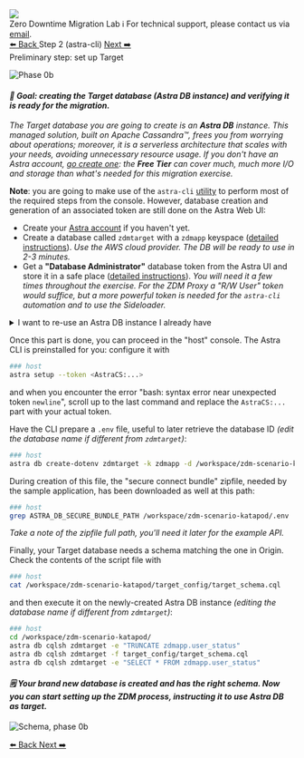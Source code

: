 <!-- TOP -->
<div class="top">
  <img class="scenario-academy-logo" src="https://datastax-academy.github.io/katapod-shared-assets/images/ds-academy-2023.svg" />
  <div class="scenario-title-section">
    <span class="scenario-title">Zero Downtime Migration Lab</span>
    <span class="scenario-subtitle">ℹ️ For technical support, please contact us via <a href="mailto:academy@datastax.com">email</a>.</span>
  </div>
</div>

<!-- NAVIGATION -->
<div id="navigation-top" class="navigation-top">
  <a title="Back" href='command:katapod.loadPage?[{"step":"step1"}]' 
    class="btn btn-dark navigation-top-left">⬅️ Back
  </a>
  <span class="step-count">Step 2 (astra-cli)</span>
  <a title="Next" href='command:katapod.loadPage?[{"step":"step3"}]' 
    class="btn btn-dark navigation-top-right">Next ➡️
  </a>
</div>

<!-- CONTENT -->

<div class="step-title">Preliminary step: set up Target</div>

![Phase 0b](images/p0b.png)

#### _🎯 Goal: creating the Target database (Astra DB instance) and verifying it is ready for the migration._

_The Target database you are going to create is an **Astra DB** instance.
This managed solution, built on Apache Cassandra™, frees you from
worrying about operations; moreover, it is a serverless architecture
that scales with your needs, avoiding unnecessary resource usage.
If you don't have an Astra account, [go create one](https://astra.datastax.com/): the **Free Tier**
can cover much, much more I/O and storage than what's needed for
this migration exercise._

**Note**: you are going to make use of the `astra-cli` [utility](https://docs.datastax.com/en/astra-classic/docs/astra-cli/introduction.html)
to perform most of the required steps from the console.
However, database creation and generation of an associated token are still done on the Astra Web UI:

- Create your [Astra account](https://astra.datastax.com/) if you haven't yet.
- Create a database called `zdmtarget` with a `zdmapp` keyspace ([detailed instructions](https://awesome-astra.github.io/docs/pages/astra/create-instance/)). _Use the AWS cloud provider. The DB will be ready to use in 2-3 minutes._
- Get a **"Database Administrator"** database token from the Astra UI and store it in a safe place ([detailed instructions](https://awesome-astra.github.io/docs/pages/astra/create-token/#c-procedure)). _You will need it a few times throughout the exercise. For the ZDM Proxy a "R/W User" token would suffice, but a more powerful token is needed for the `astra-cli` automation and to use the Sideloader._

<details class="katapod-details"><summary>I want to re-use an Astra DB instance I already have</summary>

If you already have a database (likely with a name other than `zdmtarget`)
and want to use it, that's no problem at all! Just make sure you
[create a new keyspace](https://awesome-astra.github.io/docs/pages/astra/faq/#add-a-keyspace-to-an-existing-database) 
called `zdmapp` in your database and, in case the DB is in the "hibernated" state, please
[resume it](https://awesome-astra.github.io/docs/pages/astra/resume-db/) before moving to next step.

All you have to do then is replacing the name `zdmtarget` with your database
the few times it appears in the console commands for the rest of this scenario.

</details>

Once this part is done, you can proceed in the "host" console.
The Astra CLI is preinstalled for you: configure it with

```bash
### host
astra setup --token <AstraCS:...>
```

and when you encounter the error "bash: syntax error near unexpected token `newline`", scroll up to the last command and replace the `AstraCS:...` part with your actual token.

Have the CLI prepare a `.env` file, useful to later retrieve the database ID _(edit the database name if different from `zdmtarget`)_:

```bash
### host
astra db create-dotenv zdmtarget -k zdmapp -d /workspace/zdm-scenario-katapod
```

During creation of this file, the "secure connect bundle" zipfile, needed by
the sample application, has been downloaded as well at this path:

```bash
### host
grep ASTRA_DB_SECURE_BUNDLE_PATH /workspace/zdm-scenario-katapod/.env
```

_Take a note of the zipfile full path, you'll need it later for the example API._

Finally, your Target database needs a schema matching the one in Origin.
Check the contents of the script file with

```bash
### host
cat /workspace/zdm-scenario-katapod/target_config/target_schema.cql
```

and then execute it on the newly-created Astra DB instance _(editing the database name if different from `zdmtarget`)_:

```bash
### host
cd /workspace/zdm-scenario-katapod/
astra db cqlsh zdmtarget -e "TRUNCATE zdmapp.user_status"
astra db cqlsh zdmtarget -f target_config/target_schema.cql
astra db cqlsh zdmtarget -e "SELECT * FROM zdmapp.user_status"
```

#### _🗒️ Your brand new database is created and has the right schema. Now you can start setting up the ZDM process, instructing it to use Astra DB as target._

![Schema, phase 0b](images/schema0b_r.png)

<!-- NAVIGATION -->
<div id="navigation-bottom" class="navigation-bottom">
  <a title="Back" href='command:katapod.loadPage?[{"step":"step1"}]'
    class="btn btn-dark navigation-bottom-left">⬅️ Back
  </a>
  <a title="Next" href='command:katapod.loadPage?[{"step":"step3"}]'
    class="btn btn-dark navigation-bottom-right">Next ➡️
  </a>
</div>
